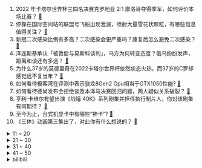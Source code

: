 1. 2022 年卡塔尔世界杯三四名决赛克罗地亚 2:1 摩洛哥夺得季军，如何评价本场比赛？ [:link:](https://www.zhihu.com/question/572923228)
2. 停靠在国际空间站的联盟号飞船出现泄漏，喷射大量雪花状颗粒，有哪些信息值得关注？ [:link:](https://www.zhihu.com/question/572680316)
3. 新冠二次感染比例有多高？二次感染会更严重吗？康复后怎么避免二次感染？ [:link:](https://www.zhihu.com/question/571831184)
4. 泽连斯基承认「被敦促与莫斯科谈判」，乌方为何转变态度？俄乌纷纷发声，距离和谈还有多远？ [:link:](https://www.zhihu.com/question/572896406)
5. 为什么37岁的莫德里奇在2022卡塔尔世界杯依然状态火热，而37岁的C罗却感觉远不复当年？ [:link:](https://www.zhihu.com/question/571829549)
6. 如何看待极客湾在评测中表示骁龙8Gen2 Gpu相当于GTX1050性能? [:link:](https://www.zhihu.com/question/572119616)
7. 如何看待德尚发布会拒绝谈及本泽马决赛回归问题，两人疑似关系破裂？ [:link:](https://www.zhihu.com/question/572857402)
8. 亨利·卡维尔有望出演《战锤 40K》系列剧集并担任执行制片人，你对该剧集有何期待？ [:link:](https://www.zhihu.com/question/572659060)
9. 至今为止，台式机显卡中有哪些“神卡”? [:link:](https://www.zhihu.com/question/565027264)
10. 《三体》动画第三集出了，对此你有什么想说的？ [:link:](https://www.zhihu.com/question/572842798)
<details>
<summary>11 ~ 20</summary>

11. 感染新冠后，为什么咽口水像吞刀片？如何减缓症状？多久能恢复正常？ [:link:](https://www.zhihu.com/question/572830688)
12. 卡塔尔世界杯决赛阿根廷和法国将争夺队史第 3 冠，你看好哪支球队夺冠？ [:link:](https://www.zhihu.com/question/572409149)
13. 上海 12 月 19 日起中小学除初三高三外调整为线上教学，幼儿园停止入园，哪些信息值得关注？ [:link:](https://www.zhihu.com/question/572836903)
14. 如何看待俄媒发文称「为什么赶超美国的是中国人，而不是我们」？ [:link:](https://www.zhihu.com/question/572695500)
15. 浙江全省各级党政机关、企事业单位带头，不再查验核酸阴性证明，哪些信息值得关注？ [:link:](https://www.zhihu.com/question/572862694)
16. 如何看待阿凡达2内地票房远远不及预期，最终可能不过10亿元人民币？ [:link:](https://www.zhihu.com/question/572758039)
17. 基层医疗实录「5 万人的小镇仅 8 名医生 」，如何缓解基层医疗防疫压力过大、资源紧张现状？ [:link:](https://www.zhihu.com/question/572668954)
18. 年终工作总结怎样写？ [:link:](https://www.zhihu.com/question/360184820)
19. 如何看待某某某获得《一年一度喜剧大赛》第二季年度喜剧小队冠军？ [:link:](https://www.zhihu.com/question/572910680)
20. 如何评价原神活动《秋津森夜试胆会》（试胆大会）剧情? [:link:](https://www.zhihu.com/question/572903973)
</details>
<details>
<summary>21 ~ 30</summary>

21. 两部门印发血站新冠病毒感染防控工作指引，删除密接者、次密接者等暂缓献血有关内容，还有哪些信息值得关注？ [:link:](https://www.zhihu.com/question/572892741)
22. 谷歌拒绝置顶正确国歌，外交部表态「互联网企业不应任错误信息传播，误导民众」，如何评价谷歌等企业的行为？ [:link:](https://www.zhihu.com/question/572708528)
23. 吴尊友称「我国新冠重症、危重症比例三年从 16.47 %下降到 0.18 % 」，透露哪些信息？ [:link:](https://www.zhihu.com/question/572849843)
24. 世界杯半决赛左腿不适，梅西缺席阿根廷训练，决赛梅西能首发吗？目前的伤势会影响决赛发挥吗？ [:link:](https://www.zhihu.com/question/572639617)
25. 如何评价《财阀家的小儿子》第 12 集？ [:link:](https://www.zhihu.com/question/572745622)
26. 女子教育孩子引不满被公公抡凳子砸，称「多次被公公家暴」，当地妇联已介入，如何看待此事件？ [:link:](https://www.zhihu.com/question/572651222)
27. 发烧的时候吃黄桃罐头为什么就会感觉好很多？ [:link:](https://www.zhihu.com/question/265788326)
28. 湖南初二少年刺伤霸凌者被羁押 336 天，获无罪后申请国家赔偿近 330 万元，还有哪些信息值得关注？ [:link:](https://www.zhihu.com/question/572289170)
29. 为何足球比赛不取消乌龙球？ [:link:](https://www.zhihu.com/question/572502002)
30. 优秀的人到底是什么样子？ [:link:](https://www.zhihu.com/question/310941297)
</details>
<details>
<summary>31 ~ 40</summary>

31. 如果让你挑选四部游戏代表 2022 年游戏圈，你会做作何选择？ [:link:](https://www.zhihu.com/question/572311585)
32. 如何评价《一年一度喜剧大赛》第二季第十二期中少爷和我的作品《警察和我之蛇我其谁》？ [:link:](https://www.zhihu.com/question/572909981)
33. 现在买带AV1编码的显卡是不是Intel Arc的卡性价比最高? [:link:](https://www.zhihu.com/question/569975381)
34. 20 万左右可以买辆什么样的 SUV? [:link:](https://www.zhihu.com/question/38726225)
35. 第四届海南岛国际电影节 「金椰奖」入围片单出炉，大家更看好哪一部？ [:link:](https://www.zhihu.com/question/572745435)
36. 你每年一般读多少本书，都有哪些新体会？ [:link:](https://www.zhihu.com/question/572674926)
37. 22-23 赛季 NBA掘金 108:126 湖人，如何评价这场比赛？ [:link:](https://www.zhihu.com/question/572831095)
38. 如何评价《一年一度喜剧大赛》第二季第十二期中某某某的作品《再见老张》？ [:link:](https://www.zhihu.com/question/572909883)
39. 中央空调和普通空调的差别是什么？现在的中央空调技术已经发展到什么程度了？ [:link:](https://www.zhihu.com/question/572543578)
40. 世贸组织对美进行第 15 次贸易政策审议，商务部称已向美方提出 312 个书面问题，透露了哪些信息？ [:link:](https://www.zhihu.com/question/572910884)
</details>
<details>
<summary>41 ~ 50</summary>

41. OPPO 投入 100 亿元为一加全方位护航，未来的手机竞争格局会怎样发展？ [:link:](https://www.zhihu.com/question/572871384)
42. 湖南的辣和四川的辣最大的区别是什么？ [:link:](https://www.zhihu.com/question/570464073)
43. C 罗在 2022 年卡塔尔世界杯的表现不佳可能是什么原因导致？ [:link:](https://www.zhihu.com/question/572238250)
44. 如何理解电影《有话好好说》？ [:link:](https://www.zhihu.com/question/31152178)
45. 警方破获 1.4 亿世界杯跨境赌球案，22 人被抓，赌球为何屡禁不止？赌球者是如何陷入赌球平台圈套的？ [:link:](https://www.zhihu.com/question/572472661)
46. 11 月商品住宅销售价格环比总体延续降势，主要受哪些因素影响？未来房地产市场走向如何？ [:link:](https://www.zhihu.com/question/572463905)
47. 美参议院通过 2023 财年《国防授权法》，金额创新高，将加强对乌克兰和北约的支持，哪些信息值得关注？ [:link:](https://www.zhihu.com/question/572657447)
48. 证监会回应中美审计监管合作进展情况，美方通过中方监管部门获取审计底稿等文件，哪些信息值得关注？ [:link:](https://www.zhihu.com/question/572657452)
49. 媒体报道河南芒种桥乡麦田「长出」十层高楼，党委书记对于开发商是谁「避而不谈」，有哪些信息值得关注？ [:link:](https://www.zhihu.com/question/572710390)
50. 黄健翔、颜强、李毅冠军预测「阿根廷和法国五五开，胜利交给上帝」，冠军将花落谁家？ [:link:](https://www.zhihu.com/question/572933114)
</details><details>
<summary>bilibili</summary>

1. 给这支足球队送完外卖，我崩溃了。 [:link:](//www.bilibili.com/video/BV1JV4y1A7NZ)
2. 爆炸了！这期真的爆炸了！！！ [:link:](//www.bilibili.com/video/BV1gG4y1g7f7)
3. 吃了这块“来路不明”的牛肉，我感觉我被梅西骗了【凭啥这么贵48-El Bodegon】 [:link:](//www.bilibili.com/video/BV1F44y1Z71q)
4. 中国民族服装，气势不能输 [:link:](//www.bilibili.com/video/BV14W4y1u7bP)
5. 羊村（4） [:link:](//www.bilibili.com/video/BV1NG4y1J7wL)
6. 【时代少年团】《光环中的少年——“象限”》（下） [:link:](//www.bilibili.com/video/BV18K411r78s)
7. 密室员工:“听说你不害怕” [:link:](//www.bilibili.com/video/BV1ne4y1M7Yh)
8. bobo最洋气｜世界杯球星合辑-梅西&内马尔 [:link:](//www.bilibili.com/video/BV13K411z7gb)
9. b 站 热 度 年 度 总 结 ☆【禁止套娃2022】 [:link:](//www.bilibili.com/video/BV1BD4y187x6)
10. 就是这个让我历劫的蛋糕，奶奶要把我轰出去，但是它真的很完美，哈哈哈哈 [:link:](//www.bilibili.com/video/BV1C44y1U77d)
<details>
<summary>11 ~ 20</summary>

11. 为什么我们的三观这么正？原来以前从广告就开始熏陶了！ [:link:](//www.bilibili.com/video/BV1pA41197Ja)
12. 短短10分钟，我的女神抓马了一生！ [:link:](//www.bilibili.com/video/BV1jK411r7xo)
13. 世界神话地图，看看除了中国龙，你还认识多少传说生物？ [:link:](//www.bilibili.com/video/BV1SR4y1y7Kf)
14. 「真理之律者」Armed Angel ( ᗜ ˰ ᗜ ) （原创曲） [:link:](//www.bilibili.com/video/BV1sG411P7Js)
15. 《崩坏3》动画短片「一种很新的甲方」（ ᗜ ‸ ᗜ ） [:link:](//www.bilibili.com/video/BV1tA41197KM)
16. 贵  阳  黑  帮 [:link:](//www.bilibili.com/video/BV1Mv4y19771)
17. 你管这叫火腿肠？！！！ [:link:](//www.bilibili.com/video/BV1MG411K74z)
18. 人生如戏，戏如人生！ [:link:](//www.bilibili.com/video/BV1tv4y197P5)
19. NCT DREAM《Candy》MV [:link:](//www.bilibili.com/video/BV1w44y1Z7Dm)
20. “你睡不着，因为周围有怪物在游荡。”【我的世界/怪物全员手书】 [:link:](//www.bilibili.com/video/BV1BP4y1D763)
</details>
<details>
<summary>21 ~ 30</summary>

21. 怎么这么可爱呀，搞笑卷猫 [:link:](//www.bilibili.com/video/BV1DP4y1q7Hz)
22. “从放羊娃到国家队队长，37岁的他全场打满120分钟！” [:link:](//www.bilibili.com/video/BV1MA41197qw)
23. 【warma】我尝试学习交朋友 [:link:](//www.bilibili.com/video/BV1nG411P7hf)
24. 好心人将淡水鱼放生大海，我谢谢你全家哦 [:link:](//www.bilibili.com/video/BV14e411w79e)
25. 《原神》流浪者手书「彷徨在那无可奈何的夜」 [:link:](//www.bilibili.com/video/BV1TP4y1Q72x)
26. 每秒最高2400转！大自然进化出来的“马达”有多牛？ [:link:](//www.bilibili.com/video/BV1gR4y1k7F7)
27. 什么？！原来做美人鱼还要考证 [:link:](//www.bilibili.com/video/BV1uR4y1k7nw)
28. 连环整蛊一天女朋友后，她直接疯了！！！ [:link:](//www.bilibili.com/video/BV1Hg411E7ZR)
29. 探秘卡塔尔土豪邮轮自助餐！¥9000一张船票，能吃回本吗？ [:link:](//www.bilibili.com/video/BV14D4y187W6)
30. “他们  是每个男人的终极梦想！” [:link:](//www.bilibili.com/video/BV15R4y1k7Z6)
</details>
<details>
<summary>31 ~ 40</summary>

31. 听说你们想看我穿渔网？ [:link:](//www.bilibili.com/video/BV12M411U73Y)
32. 《明日方舟》EP - Flame Shadow [:link:](//www.bilibili.com/video/BV1Ev4y1978y)
33. 随机抓up主来玩游戏，你猜有谁？ [:link:](//www.bilibili.com/video/BV1Ee4y1K7Vm)
34. 《崩坏3》过场动画——「重逢」 [:link:](//www.bilibili.com/video/BV1u8411p7UQ)
35. 当我坐不同交通工具时 我在想什么 [:link:](//www.bilibili.com/video/BV1WV4y1A7JL)
36. 一咬就爆裂的红烧肉 [:link:](//www.bilibili.com/video/BV1xe411w7e8)
37. 终了！荡气回肠！水浒传结局好在哪儿？《水浒传》P50 [:link:](//www.bilibili.com/video/BV1e24y1D7qt)
38. （这也能解说？！）印尼功夫足球！阿根廷法国也就图一乐 [:link:](//www.bilibili.com/video/BV1A44y1Z7np)
39. 喉咙不舒服，咳嗽，试试这么按！ [:link:](//www.bilibili.com/video/BV1Pg411n7P9)
40. 你爸穿衣服挺潮的hhhh [:link:](//www.bilibili.com/video/BV1C44y1U7AV)
</details>
<details>
<summary>41 ~ 50</summary>

41. “蓝朋友”变“男朋友”，这有一个甜甜的故事请查收～ [:link:](//www.bilibili.com/video/BV17K41167pN)
42. 90%的顾客一结账就后悔！亲身体验卡塔尔黄金牛排 [:link:](//www.bilibili.com/video/BV1bv4y197u6)
43. 带着我  永远地复习下去...... [:link:](//www.bilibili.com/video/BV1CP4y1D7tV)
44. 整蛊！假装给女友买东西时出车祸骨折？再不小心尿在轮椅上…她会心疼吗？ [:link:](//www.bilibili.com/video/BV18K411z7EQ)
45. 3元的自热盒饭，你敢吃吗？里面都是些什么东西？ [:link:](//www.bilibili.com/video/BV1A44y1U7t4)
46. 徐峥新片《射门》，拍了一种很新的“职业”足球赛 [:link:](//www.bilibili.com/video/BV1XG411K75G)
47. 当所有人放学急着回家的时候，只有她在规划惠阳县的未来。 [:link:](//www.bilibili.com/video/BV1cd4y1v7vd)
48. B站2022年度弹幕，两个字 [:link:](//www.bilibili.com/video/BV1hv4y197fB)
49. 《生命之摇》奉上 [:link:](//www.bilibili.com/video/BV1ng411E788)
50. 是不是社恐当了老师也会变成社牛？ [:link:](//www.bilibili.com/video/BV1mM411U7C3)
</details>
<details>
<summary>51 ~ 60</summary>

51. 一颗茶叶蛋敢卖3000块？这难道是仙丹？ [:link:](//www.bilibili.com/video/BV1rv4y1Q7mW)
52. 轻 松 拿 捏 二 次 元 [:link:](//www.bilibili.com/video/BV1xV4y1A7Ck)
53. 沉浸式创作中…… [:link:](//www.bilibili.com/video/BV1rA41197gS)
54. 【纯黑】《战神：诸神黄昏》战神难度无伤攻略解说 第七期 [:link:](//www.bilibili.com/video/BV1nG4y1g7v9)
55. 破记录的蟹王蟹后，一只一斤多，掀开蟹盖的那一刻我破防了 [:link:](//www.bilibili.com/video/BV1sM411U7wK)
56. 病毒给我家留下的天选做饭喵？（赠送可口妹咪 [:link:](//www.bilibili.com/video/BV14d4y1v731)
57. 小火车查尔斯 [:link:](//www.bilibili.com/video/BV1JG4y1g7bQ)
58. 《食神》超级无敌海景佛跳墙，穷小伙斥资2000元复刻出来了 [:link:](//www.bilibili.com/video/BV1T14y1N7iK)
59. 典 藏 版 皮 肤 [:link:](//www.bilibili.com/video/BV14g411E74D)
60. 让你发烧 不是让你发烧 [:link:](//www.bilibili.com/video/BV1jG4y1g7mS)
</details>
<details>
<summary>61 ~ 70</summary>

61. 压力怪给老子死 [:link:](//www.bilibili.com/video/BV19R4y1r73j)
62. 热搜上令人毛骨悚然的“一碗豆面”事件，藏着多少年轻人的噩梦 [:link:](//www.bilibili.com/video/BV1ag411E7Ft)
63. 国王当众灌肠、贵妇头顶养蛆，欧洲最想删掉的肮脏历史是什么样的？ [:link:](//www.bilibili.com/video/BV1xv4y1972f)
64. 周淑怡竟然向我提出这种请求！？ [:link:](//www.bilibili.com/video/BV1Wd4y1v7um)
65. 【花小烙】古人晚上为什么要打更？ [:link:](//www.bilibili.com/video/BV1i14y1N7Hs)
66. 【原神手书】流浪者「释 迦 殿 下」 [:link:](//www.bilibili.com/video/BV1De411w7oh)
67. 【散人】国产校园恐怖《黑羊》 学校里的秘密（已更新至P3） [:link:](//www.bilibili.com/video/BV1se411w7fr)
68. 冒牌货？卡塔尔小王子火了，让我们来研究一下他的身世 [:link:](//www.bilibili.com/video/BV1f24y1S7sN)
69. 【鞠婧祎】Be My Poi舞台pv 30秒绝美ending直拍 [:link:](//www.bilibili.com/video/BV1JV4y1A7aG)
70. 对话卡梅隆，《阿凡达2》担得起“救市之作”的名号吗？ [:link:](//www.bilibili.com/video/BV1q24y1D7RE)
</details>
<details>
<summary>71 ~ 80</summary>

71. 在欧洲农村吃席，猪血肠炖酸菜堪比东北杀猪菜，村民邀我现场尬舞 [:link:](//www.bilibili.com/video/BV188411p7HM)
72. 【连续7天只吃垃圾食品】我的身体发生了什么变化！ [:link:](//www.bilibili.com/video/BV1x14y1N7QE)
73. 校花居然想吃我做的饭！她肯定是想找个长期饭票！！ [:link:](//www.bilibili.com/video/BV1fM411U74b)
74. “ 无 所 谓 ，我 会 出 手 ” [:link:](//www.bilibili.com/video/BV1jP4y1D7ZZ)
75. 【怒九】艺术就是_ _！来看赛博画画！ [:link:](//www.bilibili.com/video/BV1Tv4y197Lh)
76. 《猫咪公寓2》公测主题曲 | 平凡的一天 猫岛篇 [:link:](//www.bilibili.com/video/BV1D44y1U76o)
77. 12岁女孩打赏主播1万2后遭拉黑，百万粉丝赚多少钱？【慧小媛】 [:link:](//www.bilibili.com/video/BV18A411978b)
78. 骑行去漠河，河流冰封天寒地冻，找到一个废弃房子还有炕睡太棒了 [:link:](//www.bilibili.com/video/BV1He4y1M7c3)
79. 杭州港式自助餐，仨战士虾饺狂炫十几笼！ [:link:](//www.bilibili.com/video/BV1F8411p7rP)
80. ⚡实 验 逝 不 妙 曲⚡ [:link:](//www.bilibili.com/video/BV1C44y1U7Nb)
</details>
<details>
<summary>81 ~ 90</summary>

81. 什么姿势的布洛芬效果好啊 [:link:](//www.bilibili.com/video/BV1WW4y1u7V5)
82. 我的身体有多神奇！？？ [:link:](//www.bilibili.com/video/BV1Lg411E7Tp)
83. 《新概念思考方式》 [:link:](//www.bilibili.com/video/BV13e4y1K7VT)
84. 当我第九次尝试rap [:link:](//www.bilibili.com/video/BV1XD4y187Gh)
85. 当我生病时 [:link:](//www.bilibili.com/video/BV1vG411K7vq)
86. 辛勤的白细胞 [:link:](//www.bilibili.com/video/BV1De411w7At)
87. 这小子好像有了心上人？（谁来告诉他夹竹桃有毒啊！！！） [:link:](//www.bilibili.com/video/BV1HV4y1A79f)
88. 硬核演唱！《骑在银龙的背上》“来！起飞吧” [:link:](//www.bilibili.com/video/BV1514y1N7jP)
89. 雨 林 神 兽 [:link:](//www.bilibili.com/video/BV1T8411p7zY)
90. 张元英+申有娜+赵美延 2022歌谣大祝祭高清舞台 [:link:](//www.bilibili.com/video/BV1N84y1b7vT)
</details>
<details>
<summary>91 ~ 100</summary>

91. 重新认识一下，我叫刻晴，不是花瓶！ [:link:](//www.bilibili.com/video/BV138411p7nA)
92. “小时候是真没看懂...” [:link:](//www.bilibili.com/video/BV1xV4y1A7fE)
93. 《钢岚》首曝PV公布 - “那就地狱中见了，老朋友” [:link:](//www.bilibili.com/video/BV1iV4y1w7AL)
94. 我们可能要告别配音了 [:link:](//www.bilibili.com/video/BV1ZR4y1r7t1)
95. 博士生5千元造了辆8轮的士 儿子们再也不怕迟到了 [:link:](//www.bilibili.com/video/BV1W14y1N7Jh)
96. 旅行者：散兵？儿砸！【原神动画】 [:link:](//www.bilibili.com/video/BV1RG4y1u7np)
97. 我的「本我」和「超我」在打架... [:link:](//www.bilibili.com/video/BV18K411r7ad)
98. 如何成为天选之人拥有新冠超级抗体？！据了解全球只有4个… [:link:](//www.bilibili.com/video/BV1HK411r7EF)
99. 小组期末作业之 鸡蛋卷 - 鸡蛋保护装置（高空版） [:link:](//www.bilibili.com/video/BV1g14y1T74a)
100. 墨子：看我的降魔阵法！ [:link:](//www.bilibili.com/video/BV1Vg411E7bp)
</details></details>